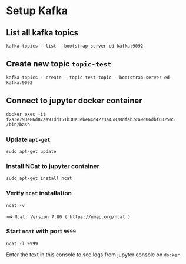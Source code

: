 # Setup Kafka

## List all kafka topics

`kafka-topics --list --bootstrap-server ed-kafka:9092`

## Create new topic `topic-test`

`kafka-topics --create --topic test-topic --bootstrap-server ed-kafka:9092`

## Connect to jupyter docker container

`docker exec -it f2a3e793e86d87aa91dd151b30e3ebe64d4273a45878dfab7ca9d06dbf6025a5 /bin/bash`

### Update `apt-get`

`sudo apt-get update`

### Install NCat to jupyter container

`sudo apt-get install ncat`

### Verify `ncat` installation

`ncat -v`

==> `Ncat: Version 7.80 ( https://nmap.org/ncat )`

### Start `ncat` with port `9999`

`ncat -l 9999`

Enter the text in this console to see logs from jupyter console on `docker`


